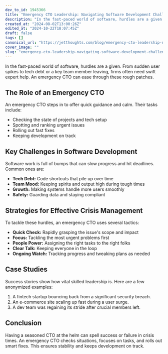 ```yaml
---
dev_to_id: 1945366
title: "Emergency CTO Leadership: Navigating Software Development Challenges"
description: "In the fast-paced world of software, hurdles are a given. From sudden user spikes to tech debt or a..."
created_at: "2024-08-02T13:00:26Z"
edited_at: "2024-10-22T18:07:45Z"
draft: false
tags: []
canonical_url: "https://jetthoughts.com/blog/emergency-cto-leadership-navigating-software-development-challenges/"
cover_image: ""
slug: "emergency-cto-leadership-navigating-software-development-challenges"
---
```

In the fast-paced world of software, hurdles are a given. From sudden user spikes to tech debt or a key team member leaving, firms often need swift expert help. An emergency CTO can ease through these rough patches.

## The Role of an Emergency CTO

An emergency CTO steps in to offer quick guidance and calm. Their tasks include:

- Checking the state of projects and tech setup
- Spotting and ranking urgent issues
- Rolling out fast fixes
- Keeping development on track


## Key Challenges in Software Development

Software work is full of bumps that can slow progress and hit deadlines. Common ones are:

- **Tech Debt:** Code shortcuts that pile up over time
- **Team Mood:** Keeping spirits and output high during tough times
- **Growth:** Making systems handle more users smoothly
- **Safety:** Guarding data and staying compliant


## Strategies for Effective Crisis Management

To tackle these hurdles, an emergency CTO uses several tactics:

- **Quick Check:** Rapidly grasping the issue's scope and impact
- **Focus:** Tackling the most urgent problems first
- **People Power:** Assigning the right tasks to the right folks
- **Clear Talk:** Keeping everyone in the loop
- **Ongoing Watch:** Tracking progress and tweaking plans as needed


## Case Studies

Success stories show how vital skilled leadership is. Here are a few anonymized examples:

1. A fintech startup bouncing back from a significant security breach.
1. An e-commerce site scaling up fast during a user surge.
1. A dev team was regaining its stride after crucial members left.


## Conclusion

Having a seasoned CTO at the helm can spell success or failure in crisis times. An emergency CTO checks situations, focuses on tasks, and rolls out smart fixes. This ensures stability and keeps development on track.